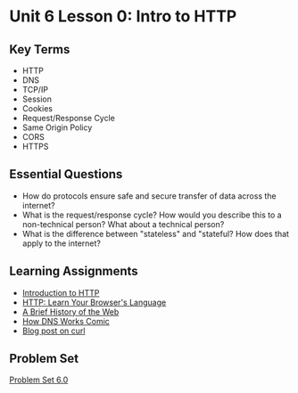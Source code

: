 # Unit 6 Lesson 0:  Intro to HTTP

## Key Terms
* HTTP
* DNS
* TCP/IP
* Session
* Cookies
* Request/Response Cycle
* Same Origin Policy
* CORS
* HTTPS

## Essential Questions
* How do protocols ensure safe and secure transfer of data across the internet?
* What is the request/response cycle? How would you describe this to a non-technical person? What about a technical person?
* What is the difference between "stateless" and "stateful? How does that apply to the internet?  

## Learning Assignments
* [Introduction to HTTP](https://launchschool.com/books/http)
* [HTTP: Learn Your Browser's Language](https://jvns.ca/blog/2019/09/12/new-zine-on-http/)
* [A Brief History of the Web](https://www.w3.org/History.html)
* [How DNS Works Comic](https://howdns.works/ep2/)
* [Blog post on curl](https://www.networkworld.com/article/2992017/the-joy-of-curl.html)

## Problem Set
[Problem Set 6.0]()

